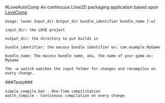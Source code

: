 #LoveAutoComp
An continouus Löve2D packaging application based upon [LoveComp](https://love2d.org/forums/viewtopic.php?f=5&t=78361&p=170932&hilit=linux+binary)

```
Usage: lovec Input_dir Output_dir bundle_identifier bundle_name [-w]

input_dir: the LOVE project

output_dir: the directory to put builds in

bundle_identifier: the macosx bundle identifier ex: com.example.MyGame

bundle_name: The macosx bundle name, aka, the name of your game ex: MyGame

The -w switch watches the input folder for changes and recompiles on every change.
```

###Tests###

```
simple_compile.bat - One-Time compilitation
watch_compile - Continouus compilation on every change
```
